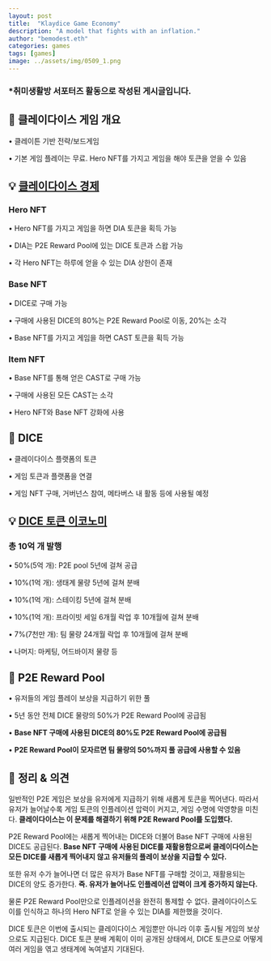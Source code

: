 ```yaml
---
layout: post
title:  "Klaydice Game Economy"
description: "A model that fights with an inflation."
author: "bemodest.eth"
categories: games
tags: [games]
image: ../assets/img/0509_1.png
---
```


### *취미생활방 서포터즈 활동으로 작성된 게시글입니다.

## 🔎 클레이다이스 게임 개요
• 클레이튼 기반 전략/보드게임

• 기본 게임 플레이는 무료. Hero NFT를 가지고 게임을 해야 토큰을 얻을 수 있음

## 💡 [클레이다이스 경제](https://docs.klaydice.io/klaydice-p2e/p2e-system/token-economy)
  ### Hero NFT

• Hero NFT를 가지고 게임을 하면 DIA 토큰을 획득 가능

• DIA는 P2E Reward Pool에 있는 DICE 토큰과 스왑 가능

• 각 Hero NFT는 하루에 얻을 수 있는 DIA 상한이 존재

  ### Base NFT

• DICE로 구매 가능

• 구매에 사용된 DICE의 80%는 P2E Reward Pool로 이동, 20%는 소각

• Base NFT를 가지고 게임을 하면 CAST 토큰을 획득 가능

  ### Item NFT

• Base NFT를 통해 얻은 CAST로 구매 가능

• 구매에 사용된 모든 CAST는 소각

• Hero NFT와 Base NFT 강화에 사용

## 🔎 DICE
• 클레이다이스 플랫폼의 토큰

• 게임 토큰과 플랫폼을 연결

• 게임 NFT 구매, 거버넌스 참여, 메타버스 내 활동 등에 사용될 예정

## 💡 [DICE 토큰 이코노미](https://docs.klaydice.io/tokenomics)
### **총 10억 개 발행**
• 50%(5억 개): P2E pool        5년에 걸쳐 공급

• 10%(1억 개): 생태계 물량     5년에 걸쳐 분배

• 10%(1억 개): 스테이킹          5년에 걸쳐 분배

• 10%(1억 개): 프라이빗 세일  6개월 락업 후 10개월에 걸쳐 분배

• 7%(7천만 개): 팀 물량           24개월 락업 후 10개월에 걸쳐 분배

• 나머지: 마케팅, 어드바이저 물량 등

## 🔎 P2E Reward Pool
• 유저들의 게임 플레이 보상을 지급하기 위한 풀

• 5년 동안 전체 DICE 물량의 50%가 P2E Reward Pool에 공급됨

• **Base NFT 구매에 사용된 DICE의 80%도 P2E Reward Pool에 공급됨**

• **P2E Reward Pool이 모자르면 팀 물량의 50%까지 풀 공급에 사용할 수 있음**

## 🔎 정리 & 의견
  일반적인 P2E 게임은 보상을 유저에게 지급하기 위해 새롭게 토큰을 찍어낸다. 따라서 유저가 늘어날수록 게임 토큰의 인플레이션 압력이 커지고, 게임 수명에 악영향을 미친다. **클레이다이스는 이 문제를 해결하기 위해 P2E Reward Pool를 도입했다.**

  P2E Reward Pool에는 새롭게 찍어내는 DICE와 더불어 Base NFT 구매에 사용된 DICE도 공급된다. **Base NFT 구매에 사용된 DICE를 재활용함으로써 클레이다이스는 모든 DICE를 새롭게 찍어내지 않고 유저들의 플레이 보상을 지급할 수 있다.**

  또한 유저 수가 늘어나면 더 많은 유저가 Base NFT를 구매할 것이고, 재활용되는 DICE의 양도 증가한다. **즉. 유저가 늘어나도 인플레이션 압력이 크게 증가하지 않는다.**

  물론 P2E Reward Pool만으로 인플레이션을 완전히 통제할 수 없다. 클레이다이스도 이를 인식하고 하나의 Hero NFT로 얻을 수 있는 DIA를 제한했을 것이다.

  DICE 토큰은 이번에 출시되는 클레이다이스 게임뿐만 아니라 이후 출시될 게임의 보상으로도 지급된다. DICE 토큰 분배 계획이 이미 공개된 상태에서, DICE 토큰으로 어떻게 여러 게임을 엮고 생태계에 녹여낼지 기대된다.
